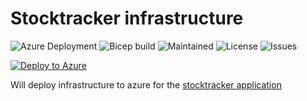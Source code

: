 # Stocktracker infrastructure

![Azure Deployment](https://github.com/JoranSlingerland/StockTrackerInfrastructure/actions/workflows/deploy-to-azure.yml/badge.svg) ![Bicep build](https://github.com/JoranSlingerland/StockTrackerInfrastructure/actions/workflows/bicep-build.yml/badge.svg) ![Maintained](https://img.shields.io/badge/Maintained-Yes-%2331c553) ![License](https://img.shields.io/github/license/JoranSlingerland/StockTracker?color=%2331c553) ![Issues](https://img.shields.io/github/issues/JoranSlingerland/StockTrackerinfrastructure) 

[![Deploy to Azure](https://aka.ms/deploytoazurebutton)](https://portal.azure.com/#create/Microsoft.Template/uri/https%3A%2F%2Fraw.githubusercontent.com%2FJoranSlingerland%2FStockTrackerInfrastructure%2Fmain%2Fbuild%2Fazuredeploy.json)

Will deploy infrastructure to azure for the [stocktracker application](https://github.com/JoranSlingerland/StockTracker)
